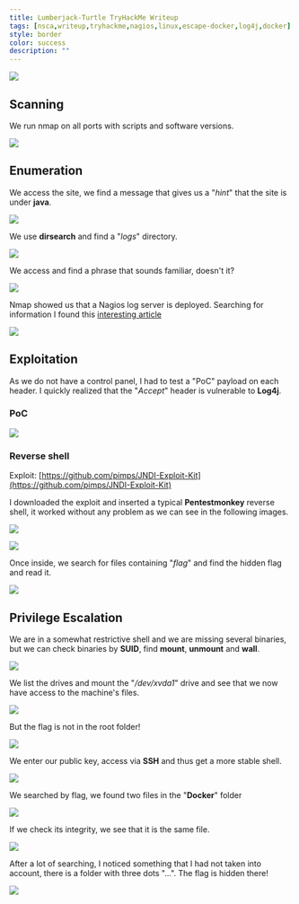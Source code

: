 ```yaml
---
title: Lumberjack-Turtle TryHackMe Writeup
tags: [nsca,writeup,tryhackme,nagios,linux,escape-docker,log4j,docker]
style: border
color: success
description: ""
---
```



![](https://raw.githubusercontent.com/m3n0sd0n4ld/m3n0sd0n4ld.github.io/main/_posts/Lumberjack-Turtle/1.png)

## Scanning
We run nmap on all ports with scripts and software versions.

![](https://raw.githubusercontent.com/m3n0sd0n4ld/m3n0sd0n4ld.github.io/main/_posts/Lumberjack-Turtle/2.png)

## Enumeration
We access the site, we find a message that gives us a "*hint*" that the site is under **java**.

![](https://raw.githubusercontent.com/m3n0sd0n4ld/m3n0sd0n4ld.github.io/main/_posts/Lumberjack-Turtle/3.png)

We use **dirsearch** and find a "*logs*" directory. 


![](https://raw.githubusercontent.com/m3n0sd0n4ld/m3n0sd0n4ld.github.io/main/_posts/Lumberjack-Turtle/4.png)

We access and find a phrase that sounds familiar, doesn't it?

![](https://raw.githubusercontent.com/m3n0sd0n4ld/m3n0sd0n4ld.github.io/main/_posts/Lumberjack-Turtle/5.png)

Nmap showed us that a Nagios log server is deployed. Searching for information I found this [interesting article](https://www.nagios.com/news/2021/12/update-on-apache-log4j-vulnerability/)

![](https://raw.githubusercontent.com/m3n0sd0n4ld/m3n0sd0n4ld.github.io/main/_posts/Lumberjack-Turtle/6.png)

## Exploitation
As we do not have a control panel, I had to test a "PoC" payload on each header. I quickly realized that the "*Accept*" header is vulnerable to **Log4j**.

### PoC
![](https://raw.githubusercontent.com/m3n0sd0n4ld/m3n0sd0n4ld.github.io/main/_posts/Lumberjack-Turtle/7.png)

### Reverse shell
Exploit: [https://github.com/pimps/JNDI-Exploit-Kit](https://github.com/pimps/JNDI-Exploit-Kit)

I downloaded the exploit and inserted a typical **Pentestmonkey** reverse shell, it worked without any problem as we can see in the following images.

![](https://raw.githubusercontent.com/m3n0sd0n4ld/m3n0sd0n4ld.github.io/main/_posts/Lumberjack-Turtle/9.png)


![](https://raw.githubusercontent.com/m3n0sd0n4ld/m3n0sd0n4ld.github.io/main/_posts/Lumberjack-Turtle/10.png)

Once inside, we search for files containing "*flag*" and find the hidden flag and read it.

![](https://raw.githubusercontent.com/m3n0sd0n4ld/m3n0sd0n4ld.github.io/main/_posts/Lumberjack-Turtle/11.png)

## Privilege Escalation
We are in a somewhat restrictive shell and we are missing several binaries, but we can check binaries by **SUID**, find **mount**, **unmount** and **wall**.

![](https://raw.githubusercontent.com/m3n0sd0n4ld/m3n0sd0n4ld.github.io/main/_posts/Lumberjack-Turtle/12.png)

We list the drives and mount the "*/dev/xvda1*" drive and see that we now have access to the machine's files.

![](https://raw.githubusercontent.com/m3n0sd0n4ld/m3n0sd0n4ld.github.io/main/_posts/Lumberjack-Turtle/13.png)

But the flag is not in the root folder!

![](https://raw.githubusercontent.com/m3n0sd0n4ld/m3n0sd0n4ld.github.io/main/_posts/Lumberjack-Turtle/14.png)

We enter our public key, access via **SSH** and thus get a more stable shell.

![](https://raw.githubusercontent.com/m3n0sd0n4ld/m3n0sd0n4ld.github.io/main/_posts/Lumberjack-Turtle/15.png)

We searched by flag, we found two files in the "**Docker**" folder

![](https://raw.githubusercontent.com/m3n0sd0n4ld/m3n0sd0n4ld.github.io/main/_posts/Lumberjack-Turtle/17.png)

If we check its integrity, we see that it is the same file.

![](https://raw.githubusercontent.com/m3n0sd0n4ld/m3n0sd0n4ld.github.io/main/_posts/Lumberjack-Turtle/18.png)

After a lot of searching, I noticed something that I had not taken into account, there is a folder with three dots "...". The flag is hidden there!

![](https://raw.githubusercontent.com/m3n0sd0n4ld/m3n0sd0n4ld.github.io/main/_posts/Lumberjack-Turtle/16.png)




